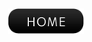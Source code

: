 <center><font face="Arial" size="6"> <br><br><a href="javascript:history.back()"><img src="btn01-11.png"></a>
